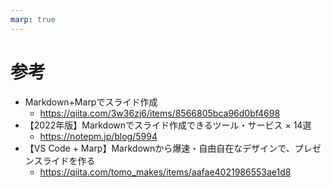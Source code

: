 ```yaml
---
marp: true
---
```


# 

# 参考
- Markdown+Marpでスライド作成
  - https://qiita.com/3w36zj6/items/8566805bca96d0bf4698
- 【2022年版】Markdownでスライド作成できるツール・サービス × 14選
  - https://notepm.jp/blog/5994
- 【VS Code + Marp】Markdownから爆速・自由自在なデザインで、プレゼンスライドを作る
  - https://qiita.com/tomo_makes/items/aafae4021986553ae1d8